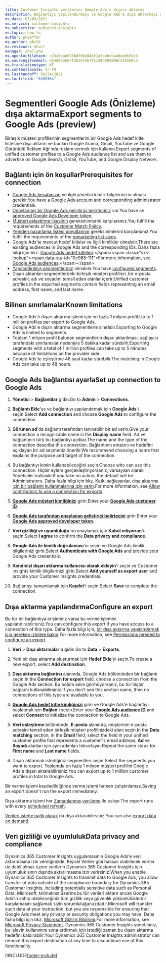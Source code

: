 ```yaml
---
title: Customer Insights verilerini Google Ads'e dışarı aktarma
description: Bağlantıyı yapılandırmayı ve Google Ads'a dışa aktarmayı öğrenin.
ms.date: 03/03/2021
ms.service: customer-insights
ms.subservice: audience-insights
ms.topic: how-to
author: pkieffer
ms.author: philk
ms.reviewer: mhart
manager: shellyha
ms.openlocfilehash: c23c8b4e6758df08e04bf1e3ae0cba4dee06fe2b
ms.sourcegitcommit: d84d664e67f263bfeb741154d309088c5101b9c3
ms.translationtype: HT
ms.contentlocale: tr-TR
ms.lasthandoff: 06/24/2021
ms.locfileid: "6305364"
---
```

# <a name="export-segments-to-google-ads-preview"></a><span data-ttu-id="0c988-103">Segmentleri Google Ads (Önizleme) dışa aktarma</span><span class="sxs-lookup"><span data-stu-id="0c988-103">Export segments to Google Ads (preview)</span></span>

<span data-ttu-id="0c988-104">Birleşik müşteri profillerinin segmentlerini bir Google Ads hedef kitle listesine dışa aktarın ve bunları Google Arama, Gmail, YouTube ve Google Görüntülü Reklam Ağı'nda reklam vermek için kullanın.</span><span class="sxs-lookup"><span data-stu-id="0c988-104">Export segments of unified customer profiles to a Google Ads audience list and use them to advertise on Google Search, Gmail, YouTube, and Google Display Network.</span></span> 

## <a name="prerequisites-for-connection"></a><span data-ttu-id="0c988-105">Bağlantı için ön koşullar</span><span class="sxs-lookup"><span data-stu-id="0c988-105">Prerequisites for connection</span></span>

-   <span data-ttu-id="0c988-106">[Google Ads hesabınızın](https://ads.google.com/) ve ilgili yönetici kimlik bilgilerinizin olması gerekir.</span><span class="sxs-lookup"><span data-stu-id="0c988-106">You have a [Google Ads account](https://ads.google.com/) and corresponding administrator credentials.</span></span>
-   <span data-ttu-id="0c988-107">[Onaylanmış bir Google Ads geliştirici belirteciniz](https://developers.google.com/google-ads/api/docs/first-call/dev-token) var.</span><span class="sxs-lookup"><span data-stu-id="0c988-107">You have an [approved Google Ads Developer token](https://developers.google.com/google-ads/api/docs/first-call/dev-token).</span></span> 
-   <span data-ttu-id="0c988-108">[Müşteri eşleştirme Ilkesinin](https://support.google.com/adspolicy/answer/6299717) gereksinimlerini karşılarsınız.</span><span class="sxs-lookup"><span data-stu-id="0c988-108">You fulfill the requirements of the [Customer Match Policy](https://support.google.com/adspolicy/answer/6299717).</span></span>
-   <span data-ttu-id="0c988-109">[Yeniden pazarlama listesi boyutlarının](https://support.google.com/google-ads/answer/7558048) gereksinimlerini karşılarsınız.</span><span class="sxs-lookup"><span data-stu-id="0c988-109">You fulfill the requirements of the [remarketing list sizes](https://support.google.com/google-ads/answer/7558048).</span></span>
-   <span data-ttu-id="0c988-110">Google Ads'te mevcut hedef kitleler ve ilgili kimlikler olmalıdır.</span><span class="sxs-lookup"><span data-stu-id="0c988-110">There are existing audiences in Google Ads and the corresponding IDs.</span></span> <span data-ttu-id="0c988-111">Daha fazla bilgi için bkz. [Google Ads hedef kitleleri](https://support.google.com/google-ads/answer/7558048?hl=en#:~:text=Audience%20lists%20is%20a%20section,Display%20Network%20through%20remarketing%20campaigns.).</span><span class="sxs-lookup"><span data-stu-id="0c988-111">For more information, see [Google Ads audiences](https://support.google.com/google-ads/answer/7558048?hl=en#:~:text=Audience%20lists%20is%20a%20section,Display%20Network%20through%20remarketing%20campaigns.).</span></span>
-   <span data-ttu-id="0c988-112">[Yapılandırılmış segmentleriniz](segments.md) olmalıdır.</span><span class="sxs-lookup"><span data-stu-id="0c988-112">You have [configured segments](segments.md).</span></span>
-   <span data-ttu-id="0c988-113">Dışarı aktarılan segmentlerdeki birleşik müşteri profilleri, bir e-posta adresini, adı ve soyadını temsil eden alanlar içerir.</span><span class="sxs-lookup"><span data-stu-id="0c988-113">Unified customer profiles in the exported segments contain fields representing an email address, first name, and last name.</span></span>

## <a name="known-limitations"></a><span data-ttu-id="0c988-114">Bilinen sınırlamalar</span><span class="sxs-lookup"><span data-stu-id="0c988-114">Known limitations</span></span>

- <span data-ttu-id="0c988-115">Google Ads'e dışarı aktarma işlemi için en fazla 1 milyon profil.</span><span class="sxs-lookup"><span data-stu-id="0c988-115">Up to 1 million profiles per export to Google Ads.</span></span>
- <span data-ttu-id="0c988-116">Google Ads'e dışarı aktarma segmentlerle sınırlıdır.</span><span class="sxs-lookup"><span data-stu-id="0c988-116">Exporting to Google Ads is limited to segments.</span></span>
- <span data-ttu-id="0c988-117">Toplam 1 milyon profil bulunan segmentlerin dışarı aktarılması, sağlayıcı tarafındaki sınırlamalar nedeniyle 5 dakika kadar sürebilir.</span><span class="sxs-lookup"><span data-stu-id="0c988-117">Exporting segments with a total of 1 million profiles can take up to 5 minutes because of limitations on the provider side.</span></span> 
- <span data-ttu-id="0c988-118">Google Ads'te eşleştirme 48 saat kadar sürebilir.</span><span class="sxs-lookup"><span data-stu-id="0c988-118">The matching in Google Ads can take up to 48 hours.</span></span>

## <a name="set-up-connection-to-google-ads"></a><span data-ttu-id="0c988-119">Google Ads bağlantısı ayarla</span><span class="sxs-lookup"><span data-stu-id="0c988-119">Set up connection to Google Ads</span></span>

1. <span data-ttu-id="0c988-120">**Yönetici** > **Bağlantılar** gidin.</span><span class="sxs-lookup"><span data-stu-id="0c988-120">Go to **Admin** > **Connections**.</span></span>

1. <span data-ttu-id="0c988-121">**Bağlantı Ekle**'ye ve bağlantıyı yapılandırmak için **Google Ads**'i seçin.</span><span class="sxs-lookup"><span data-stu-id="0c988-121">Select **Add connection** and choose **Google Ads** to configure the connection.</span></span>

1. <span data-ttu-id="0c988-122">**Görünen ad**'da bağlantı tarafından tanınabilir bir ad verin.</span><span class="sxs-lookup"><span data-stu-id="0c988-122">Give your connection a recognizable name in the **Display name** field.</span></span> <span data-ttu-id="0c988-123">Ad ve bağlantının türü bu bağlantıyı açıklar.</span><span class="sxs-lookup"><span data-stu-id="0c988-123">The name and the type of the connection describe this connection.</span></span> <span data-ttu-id="0c988-124">Bağlantının amacını ve hedefini açıklayan bir ad seçmeniz önerilir.</span><span class="sxs-lookup"><span data-stu-id="0c988-124">We recommend choosing a name that explains the purpose and target of the connection.</span></span>

1. <span data-ttu-id="0c988-125">Bu bağlantıyı kimin kullanabileceğini seçin.</span><span class="sxs-lookup"><span data-stu-id="0c988-125">Choose who can use this connection.</span></span> <span data-ttu-id="0c988-126">Hiçbir eylem gerçekleştiriyorsanız, varsayılan olarak Yöneticiler kullanılır.</span><span class="sxs-lookup"><span data-stu-id="0c988-126">If you take no action, the default will be Administrators.</span></span> <span data-ttu-id="0c988-127">Daha fazla bilgi için bkz. [Katkı sağlayanlar, dışa aktarma için bir bağlantı kullanmalarına izin verin](connections.md#allow-contributors-to-use-a-connection-for-exports).</span><span class="sxs-lookup"><span data-stu-id="0c988-127">For more information, see [Allow contributors to use a connection for exports](connections.md#allow-contributors-to-use-a-connection-for-exports).</span></span>

1. <span data-ttu-id="0c988-128">**[Google Ads müşteri kimliğinizi](https://support.google.com/google-ads/answer/1704344)** girin.</span><span class="sxs-lookup"><span data-stu-id="0c988-128">Enter your **[Google Ads customer ID](https://support.google.com/google-ads/answer/1704344)**.</span></span>

1. <span data-ttu-id="0c988-129">**[Google Ads tarafından onaylanan geliştirici belirtecini](https://developers.google.com/google-ads/api/docs/first-call/dev-token)** girin.</span><span class="sxs-lookup"><span data-stu-id="0c988-129">Enter your **[Google Ads approved developer token](https://developers.google.com/google-ads/api/docs/first-call/dev-token)**.</span></span>

1. <span data-ttu-id="0c988-130">**Veri gizliliği ve uyumluluğu**'nu onaylamak için **Kabul ediyorum**'u seçin.</span><span class="sxs-lookup"><span data-stu-id="0c988-130">Select **I agree** to confirm the **Data privacy and compliance**.</span></span>

1. <span data-ttu-id="0c988-131">**Google Ads ile kimlik doğrulaması**'nı seçin ve Google Ads kimlik bilgilerinizi girin.</span><span class="sxs-lookup"><span data-stu-id="0c988-131">Select **Authenticate with Google Ads** and provide your Google Ads credentials.</span></span>

1. <span data-ttu-id="0c988-132">**Kendinizi dışarı aktarma kullanıcısı olarak ekleyin**'i seçin ve Customer Insights kimlik bilgilerinizi girin.</span><span class="sxs-lookup"><span data-stu-id="0c988-132">Select **Add yourself as export user** and provide your Customer Insights credentials.</span></span>

1. <span data-ttu-id="0c988-133">Bağlantıyı tamamlamak için **Kaydet**'i seçin.</span><span class="sxs-lookup"><span data-stu-id="0c988-133">Select **Save** to complete the connection.</span></span> 

## <a name="configure-an-export"></a><span data-ttu-id="0c988-134">Dışa aktarma yapılandırma</span><span class="sxs-lookup"><span data-stu-id="0c988-134">Configure an export</span></span>

<span data-ttu-id="0c988-135">Bu tür bir bağlantıya erişiminiz varsa bu verme işlemini yapılandırabilirsiniz.</span><span class="sxs-lookup"><span data-stu-id="0c988-135">You can configure this export if you have access to a connection of this type.</span></span> <span data-ttu-id="0c988-136">Daha fazla bilgi için, [bir dışa aktarma yapılandırmak için gereken izinlere bakın](export-destinations.md#set-up-a-new-export).</span><span class="sxs-lookup"><span data-stu-id="0c988-136">For more information, see [Permissions needed to configure an export](export-destinations.md#set-up-a-new-export).</span></span>

1. <span data-ttu-id="0c988-137">**Veri** > **Dışa aktarmalar**'a gidin.</span><span class="sxs-lookup"><span data-stu-id="0c988-137">Go to **Data** > **Exports**.</span></span>

1. <span data-ttu-id="0c988-138">Yeni bir dışa aktarma oluşturmak için **Hedef Ekle**'yi seçin.</span><span class="sxs-lookup"><span data-stu-id="0c988-138">To create a new export, select **Add destination**.</span></span>

1. <span data-ttu-id="0c988-139">**Dışa aktarma bağlantısı** alanında, Google Ads bölümünden bir bağlantı seçin.</span><span class="sxs-lookup"><span data-stu-id="0c988-139">In the **Connection for export** field, choose a connection from the Google Ads section.</span></span> <span data-ttu-id="0c988-140">Bu bölüm adını görmüyorsanız, bu tür hiçbir bağlantı kullanabilirsiniz.</span><span class="sxs-lookup"><span data-stu-id="0c988-140">If you don't see this section name, then no connections of this type are available to you.</span></span>

1. <span data-ttu-id="0c988-141">**[Google Ads hedef kitle kimliğinizi](https://support.google.com/google-ads/answer/7558048?hl=en#:~:text=Audience%20lists%20is%20a%20section,Display%20Network%20through%20remarketing%20campaigns.)** girin ve Google Ads'e bağlantıyı başlatmak için **Bağlan**'ı seçin.</span><span class="sxs-lookup"><span data-stu-id="0c988-141">Enter your **[Google Ads audience ID](https://support.google.com/google-ads/answer/7558048?hl=en#:~:text=Audience%20lists%20is%20a%20section,Display%20Network%20through%20remarketing%20campaigns.)** and select **Connect** to initialize the connection to Google Ads.</span></span>

1. <span data-ttu-id="0c988-142">**Veri eşleştirme** bölümünde, **E-posta** alanında, müşterinin e-posta adresini temsil eden birleşik müşteri profilinizdeki alanı seçin.</span><span class="sxs-lookup"><span data-stu-id="0c988-142">In the **Data matching** section, in the **Email** field, select the field in your unified customer profile that represents a customer's email address.</span></span> <span data-ttu-id="0c988-143">**Ad** ve **Soyadı** alanları için aynı adımları tekrarlayın.</span><span class="sxs-lookup"><span data-stu-id="0c988-143">Repeat the same steps for **First name** and **Last name** fields.</span></span>

1. <span data-ttu-id="0c988-144">Dışarı aktarmak istediğiniz segmentleri seçin.</span><span class="sxs-lookup"><span data-stu-id="0c988-144">Select the segments you want to export.</span></span> <span data-ttu-id="0c988-145">Toplamda en fazla 1 milyon müşteri profilini Google Ads'e dışarı aktarabilirsiniz.</span><span class="sxs-lookup"><span data-stu-id="0c988-145">You can export up to 1 million customer profiles in total to Google Ads.</span></span>

<span data-ttu-id="0c988-146">Bir verme işlemi kaydedildiğinde verme işlemi hemen çalıştırılamaz.</span><span class="sxs-lookup"><span data-stu-id="0c988-146">Saving an export doesn't run the export immediately.</span></span>

<span data-ttu-id="0c988-147">Dışa aktarma işlemi her [Zamanlanmış yenileme](system.md#schedule-tab) ile çalışır.</span><span class="sxs-lookup"><span data-stu-id="0c988-147">The export runs with every [scheduled refresh](system.md#schedule-tab).</span></span> 

<span data-ttu-id="0c988-148">[Verileri isteğe bağlı olarak](export-destinations.md#run-exports-on-demand) da dışa aktarabilirsiniz.</span><span class="sxs-lookup"><span data-stu-id="0c988-148">You can also [export data on demand](export-destinations.md#run-exports-on-demand).</span></span> 

## <a name="data-privacy-and-compliance"></a><span data-ttu-id="0c988-149">Veri gizliliği ve uyumluluk</span><span class="sxs-lookup"><span data-stu-id="0c988-149">Data privacy and compliance</span></span>

<span data-ttu-id="0c988-150">Dynamics 365 Customer Insights uygulamasının Google Ads'e veri aktarmasına izin verdiğinizde, Kişisel Veriler gibi hassas olabilecek veriler de dahil olmak üzere verilerin Dynamics 365 Customer Insights için uyumluluk sınırı dışında aktarılmasına izin verirsiniz.</span><span class="sxs-lookup"><span data-stu-id="0c988-150">When you enable Dynamics 365 Customer Insights to transmit data to Google Ads, you allow transfer of data outside of the compliance boundary for Dynamics 365 Customer Insights, including potentially sensitive data such as Personal Data.</span></span> <span data-ttu-id="0c988-151">Microsoft, talimatınız üzerine bu tür verileri aktarır ancak Google Ads'in sahip olabileceğiniz tüm gizlilik veya güvenlik yükümlülüklerini karşılamasını sağlamak sizin sorumluluğunuzdadır.</span><span class="sxs-lookup"><span data-stu-id="0c988-151">Microsoft will transfer such data at your instruction, but you are responsible for ensuring that Google Ads meet any privacy or security obligations you may have.</span></span> <span data-ttu-id="0c988-152">Daha fazla bilgi için bkz. [Microsoft Gizlilik Bildirimi](https://go.microsoft.com/fwlink/?linkid=396732).</span><span class="sxs-lookup"><span data-stu-id="0c988-152">For more information, see [Microsoft Privacy Statement](https://go.microsoft.com/fwlink/?linkid=396732).</span></span>
<span data-ttu-id="0c988-153">Dynamics 365 Customer Insights yöneticiniz, bu işlevin kullanımını sona erdirmek için istediği zaman bu dışarı aktarma hedefini kaldırabilir.</span><span class="sxs-lookup"><span data-stu-id="0c988-153">Your Dynamics 365 Customer Insights administrator can remove this export destination at any time to discontinue use of this functionality.</span></span>


[!INCLUDE[footer-include](../includes/footer-banner.md)]
